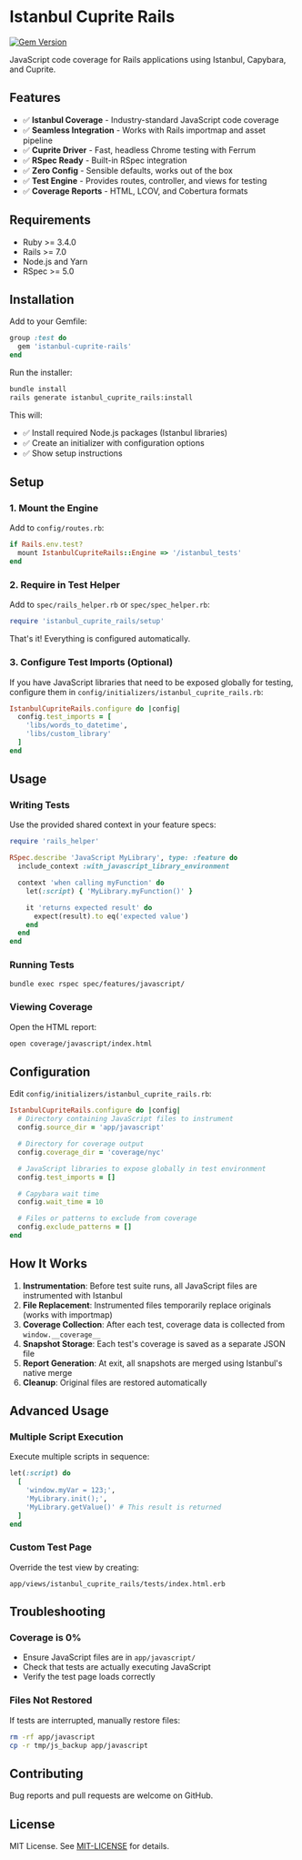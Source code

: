 # Istanbul Cuprite Rails

[![Gem Version](https://badge.fury.io/rb/istanbul-cuprite-rails.svg)](https://badge.fury.io/rb/istanbul-cuprite-rails)

JavaScript code coverage for Rails applications using Istanbul, Capybara, and Cuprite.

## Features

- ✅ **Istanbul Coverage** - Industry-standard JavaScript code coverage
- ✅ **Seamless Integration** - Works with Rails importmap and asset pipeline
- ✅ **Cuprite Driver** - Fast, headless Chrome testing with Ferrum
- ✅ **RSpec Ready** - Built-in RSpec integration
- ✅ **Zero Config** - Sensible defaults, works out of the box
- ✅ **Test Engine** - Provides routes, controller, and views for testing
- ✅ **Coverage Reports** - HTML, LCOV, and Cobertura formats

## Requirements

- Ruby >= 3.4.0
- Rails >= 7.0
- Node.js and Yarn
- RSpec >= 5.0

## Installation

Add to your Gemfile:

```ruby
group :test do
  gem 'istanbul-cuprite-rails'
end
```

Run the installer:

```bash
bundle install
rails generate istanbul_cuprite_rails:install
```

This will:
- ✅ Install required Node.js packages (Istanbul libraries)
- ✅ Create an initializer with configuration options
- ✅ Show setup instructions

## Setup

### 1. Mount the Engine

Add to `config/routes.rb`:

```ruby
if Rails.env.test?
  mount IstanbulCupriteRails::Engine => '/istanbul_tests'
end
```

### 2. Require in Test Helper

Add to `spec/rails_helper.rb` or `spec/spec_helper.rb`:

```ruby
require 'istanbul_cuprite_rails/setup'
```

That's it! Everything is configured automatically.

### 3. Configure Test Imports (Optional)

If you have JavaScript libraries that need to be exposed globally for testing, configure them in `config/initializers/istanbul_cuprite_rails.rb`:

```ruby
IstanbulCupriteRails.configure do |config|
  config.test_imports = [
    'libs/words_to_datetime',
    'libs/custom_library'
  ]
end
```

## Usage

### Writing Tests

Use the provided shared context in your feature specs:

```ruby
require 'rails_helper'

RSpec.describe 'JavaScript MyLibrary', type: :feature do
  include_context :with_javascript_library_environment

  context 'when calling myFunction' do
    let(:script) { 'MyLibrary.myFunction()' }

    it 'returns expected result' do
      expect(result).to eq('expected value')
    end
  end
end
```

### Running Tests

```bash
bundle exec rspec spec/features/javascript/
```

### Viewing Coverage

Open the HTML report:

```bash
open coverage/javascript/index.html
```

## Configuration

Edit `config/initializers/istanbul_cuprite_rails.rb`:

```ruby
IstanbulCupriteRails.configure do |config|
  # Directory containing JavaScript files to instrument
  config.source_dir = 'app/javascript'

  # Directory for coverage output
  config.coverage_dir = 'coverage/nyc'

  # JavaScript libraries to expose globally in test environment
  config.test_imports = []

  # Capybara wait time
  config.wait_time = 10

  # Files or patterns to exclude from coverage
  config.exclude_patterns = []
end
```

## How It Works

1. **Instrumentation**: Before test suite runs, all JavaScript files are instrumented with Istanbul
2. **File Replacement**: Instrumented files temporarily replace originals (works with importmap)
3. **Coverage Collection**: After each test, coverage data is collected from `window.__coverage__`
4. **Snapshot Storage**: Each test's coverage is saved as a separate JSON file
5. **Report Generation**: At exit, all snapshots are merged using Istanbul's native merge
6. **Cleanup**: Original files are restored automatically

## Advanced Usage

### Multiple Script Execution

Execute multiple scripts in sequence:

```ruby
let(:script) do
  [
    'window.myVar = 123;',
    'MyLibrary.init();',
    'MyLibrary.getValue()' # This result is returned
  ]
end
```

### Custom Test Page

Override the test view by creating:

```
app/views/istanbul_cuprite_rails/tests/index.html.erb
```

## Troubleshooting

### Coverage is 0%

- Ensure JavaScript files are in `app/javascript/`
- Check that tests are actually executing JavaScript
- Verify the test page loads correctly

### Files Not Restored

If tests are interrupted, manually restore files:

```bash
rm -rf app/javascript
cp -r tmp/js_backup app/javascript
```

## Contributing

Bug reports and pull requests are welcome on GitHub.

## License

MIT License. See [MIT-LICENSE](MIT-LICENSE) for details.
